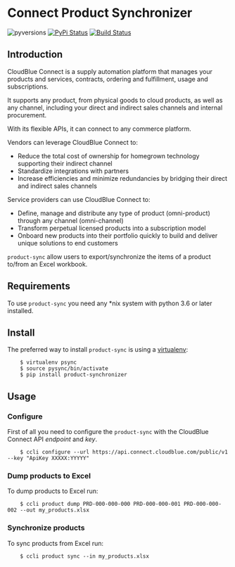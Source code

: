 # Connect Product Synchronizer

![pyversions](https://img.shields.io/pypi/pyversions/product-sync.svg)  [![PyPi Status](https://img.shields.io/pypi/v/product-sync.svg)](https://pypi.org/project/product-sync/)  [![Build Status](https://travis-ci.org/cloudblue/product-sync.svg?branch=master)](https://travis-ci.org/cloudblue/product-sync)


## Introduction

CloudBlue Connect is a supply automation platform that manages your products and services, contracts, 
ordering and fulfillment, usage and subscriptions. 

It supports any product, from physical goods to cloud products, as well as any channel, including your 
direct and indirect sales channels and internal procurement. 

With its flexible APIs, it can connect to any commerce platform.

Vendors can leverage CloudBlue Connect to:

* Reduce the total cost of ownership for homegrown technology supporting their indirect channel
* Standardize integrations with partners
* Increase efficiencies and minimize redundancies by bridging their direct and indirect sales channels

Service providers can use CloudBlue Connect to:

* Define, manage and distribute any type of product (omni-product) through any channel (omni-channel)
* Transform perpetual licensed products into a subscription model
* Onboard new products into their portfolio quickly to build and deliver unique solutions to end customers

`product-sync` allow users to export/synchronize the items of a product to/from an Excel workbook.


## Requirements

To use `product-sync` you need any *nix system with python 3.6 or later installed.

## Install

The preferred way to install `product-sync` is using a [virtualenv](https://virtualenv.pypa.io/en/latest/):

```
    $ virtualenv psync
    $ source pysync/bin/activate
    $ pip install product-synchronizer
```    

## Usage

### Configure

First of all you need to configure the `product-sync` with the CloudBlue Connect API *endpoint* and *key*.

```
    $ ccli configure --url https://api.connect.cloudblue.com/public/v1 --key "ApiKey XXXXX:YYYYY"
```

### Dump products to Excel

To dump products to Excel run:

```
    $ ccli product dump PRD-000-000-000 PRD-000-000-001 PRD-000-000-002 --out my_products.xlsx
```


### Synchronize products 

To sync products from Excel run:

```
    $ ccli product sync --in my_products.xlsx
```


